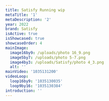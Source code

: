 ```yaml
---
title: Satisfy Running wip
metaTitle: '1'
metaDescription: '2'
year: 2022
brand: Satisfy
isActive: true
isShowcased: true
showcaseOrder: 4
mainImage:
  image16by9: /uploads/photo 16_9.png
  image5by7: /uploads/photo 5-7.png
  image4by3: /uploads/Satisfy/photo 4_3.png
  alt: ''
mainVideo: '1035131200'
videoLoop:
  loop16by9: '1035130035'
  loop9by16: '1035130384'
introduction: ''
---
```


